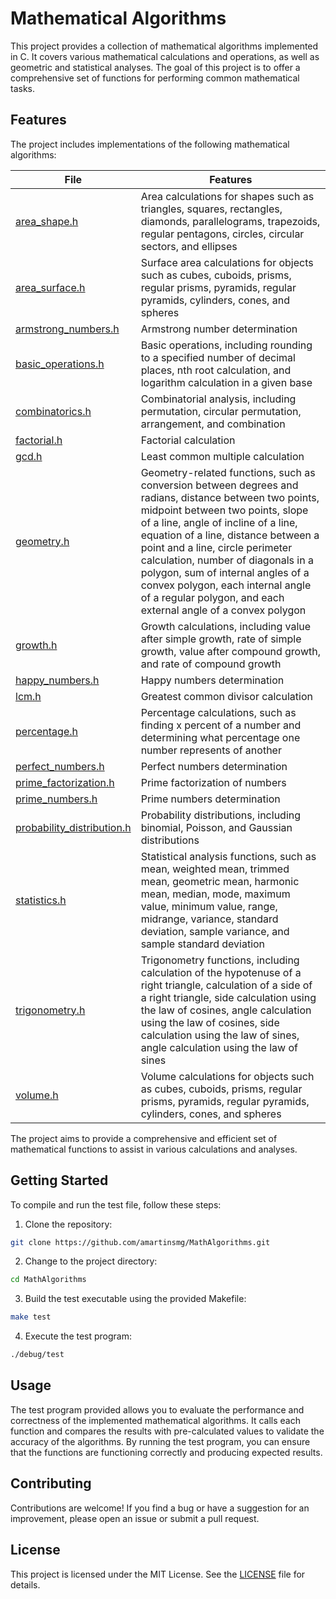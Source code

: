 # Mathematical Algorithms

This project provides a collection of mathematical algorithms implemented in C. It covers various mathematical calculations and operations, as well as geometric and statistical analyses. The goal of this project is to offer a comprehensive set of functions for performing common mathematical tasks.

## Features

The project includes implementations of the following mathematical algorithms:

| File                                                           | Features                                                                                                                                                                                                                                                                                                                                                                                                                                      |
| -------------------------------------------------------------- | ----------------------------------------------------------------------------------------------------------------------------------------------------------------------------------------------------------------------------------------------------------------------------------------------------------------------------------------------------------------------------------------------------------------------------------------------| 
| [area_shape.h](./src/area_shape.h)                             | Area calculations for shapes such as triangles, squares, rectangles, diamonds, parallelograms, trapezoids, regular pentagons, circles, circular sectors, and ellipses                                                                                                                                                                                                                                                                         |
| [area_surface.h](./src/area_surface.h)                         | Surface area calculations for objects such as cubes, cuboids, prisms, regular prisms, pyramids, regular pyramids, cylinders, cones, and spheres                                                                                                                                                                                                                                                                                               |
| [armstrong_numbers.h](./src/armstrong_numbers.h)               | Armstrong number determination                                                                                                                                                                                                                                                                                                                                                                                                                |
| [basic_operations.h](./src/basic_operations.h)                 | Basic operations, including rounding to a specified number of decimal places, nth root calculation, and logarithm calculation in a given base                                                                                                                                                                                                                                                                                                 |
| [combinatorics.h](./src/combinatorics.h)                       | Combinatorial analysis, including permutation, circular permutation, arrangement, and combination                                                                                                                                                                                                                                                                                                                                             |
| [factorial.h](./src/factorial.h)                               | Factorial calculation                                                                                                                                                                                                                                                                                                                                                                                                                         |
| [gcd.h](./src/gcd.h)                                           | Least common multiple calculation                                                                                                                                                                                                                                                                                                                                                                                                             |
| [geometry.h](./src/geometry.h)                                 | Geometry-related functions, such as conversion between degrees and radians, distance between two points, midpoint between two points, slope of a line, angle of incline of a line, equation of a line, distance between a point and a line, circle perimeter calculation, number of diagonals in a polygon, sum of internal angles of a convex polygon, each internal angle of a regular polygon, and each external angle of a convex polygon |
| [growth.h](./src/growth.h)                                     | Growth calculations, including value after simple growth, rate of simple growth, value after compound growth, and rate of compound growth                                                                                                                                                                                                                                                                                                     |
| [happy_numbers.h](./src/happy_numbers.h)                       | Happy numbers determination                                                                                                                                                                                                                                                                                                                                                                                                                   |
| [lcm.h](./src/lcm.h)                                           | Greatest common divisor calculation                                                                                                                                                                                                                                                                                                                                                                                                           |
| [percentage.h](./src/percentage.h)                             | Percentage calculations, such as finding x percent of a number and determining what percentage one number represents of another                                                                                                                                                                                                                                                                                                               |
| [perfect_numbers.h](./src/perfect_numbers.h)                   | Perfect numbers determination                                                                                                                                                                                                                                                                                                                                                                                                                 |
| [prime_factorization.h](./src/prime_factorization.h)           | Prime factorization of numbers                                                                                                                                                                                                                                                                                                                                                                                                                |
| [prime_numbers.h](./src/prime_numbers.h)                       | Prime numbers determination                                                                                                                                                                                                                                                                                                                                                                                                                   |
| [probability_distribution.h](./src/probability_distribution.h) | Probability distributions, including binomial, Poisson, and Gaussian distributions                                                                                                                                                                                                                                                                                                                                                            |
| [statistics.h](./src/statistics.h)                             | Statistical analysis functions, such as mean, weighted mean, trimmed mean, geometric mean, harmonic mean, median, mode, maximum value, minimum value, range, midrange, variance, standard deviation, sample variance, and sample standard deviation                                                                                                                                                                                           |
| [trigonometry.h](./src/trigonometry.h)                         | Trigonometry functions, including calculation of the hypotenuse of a right triangle, calculation of a side of a right triangle, side calculation using the law of cosines, angle calculation using the law of cosines, side calculation using the law of sines, angle calculation using the law of sines                                                                                                                                      |
| [volume.h](./src/volume.h)                                     | Volume calculations for objects such as cubes, cuboids, prisms, regular prisms, pyramids, regular pyramids, cylinders, cones, and spheres                                                                                                                                                                                                                                                                                                     |

The project aims to provide a comprehensive and efficient set of mathematical functions to assist in various calculations and analyses.

## Getting Started

To compile and run the test file, follow these steps:

1. Clone the repository:

```sh
git clone https://github.com/amartinsmg/MathAlgorithms.git
```

2. Change to the project directory:

```sh
cd MathAlgorithms
```

3. Build the test executable using the provided Makefile:

```sh
make test
```

4. Execute the test program:

```sh
./debug/test
```

## Usage

The test program provided allows you to evaluate the performance and correctness of the implemented mathematical algorithms. It calls each function and compares the results with pre-calculated values to validate the accuracy of the algorithms. By running the test program, you can ensure that the functions are functioning correctly and producing expected results.

## Contributing

Contributions are welcome! If you find a bug or have a suggestion for an improvement, please open an issue or submit a pull request.

## License

This project is licensed under the MIT License. See the [LICENSE](./LICENSE) file for details.
